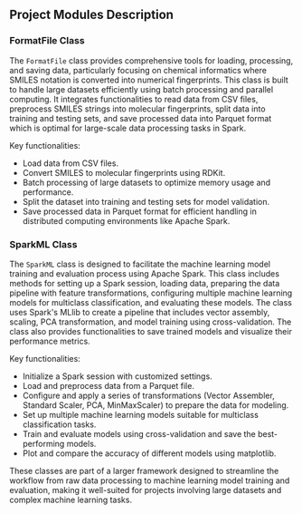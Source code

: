 ## Project Modules Description

### FormatFile Class

The `FormatFile` class provides comprehensive tools for loading, processing, and saving data, particularly focusing on chemical informatics where SMILES notation is converted into numerical fingerprints. This class is built to handle large datasets efficiently using batch processing and parallel computing. It integrates functionalities to read data from CSV files, preprocess SMILES strings into molecular fingerprints, split data into training and testing sets, and save processed data into Parquet format which is optimal for large-scale data processing tasks in Spark.

Key functionalities:
- Load data from CSV files.
- Convert SMILES to molecular fingerprints using RDKit.
- Batch processing of large datasets to optimize memory usage and performance.
- Split the dataset into training and testing sets for model validation.
- Save processed data in Parquet format for efficient handling in distributed computing environments like Apache Spark.


### SparkML Class

The `SparkML` class is designed to facilitate the machine learning model training and evaluation process using Apache Spark. This class includes methods for setting up a Spark session, loading data, preparing the data pipeline with feature transformations, configuring multiple machine learning models for multiclass classification, and evaluating these models. The class uses Spark's MLlib to create a pipeline that includes vector assembly, scaling, PCA transformation, and model training using cross-validation. The class also provides functionalities to save trained models and visualize their performance metrics.

Key functionalities:
- Initialize a Spark session with customized settings.
- Load and preprocess data from a Parquet file.
- Configure and apply a series of transformations (Vector Assembler, Standard Scaler, PCA, MinMaxScaler) to prepare the data for modeling.
- Set up multiple machine learning models suitable for multiclass classification tasks.
- Train and evaluate models using cross-validation and save the best-performing models.
- Plot and compare the accuracy of different models using matplotlib.

These classes are part of a larger framework designed to streamline the workflow from raw data processing to machine learning model training and evaluation, making it well-suited for projects involving large datasets and complex machine learning tasks.
